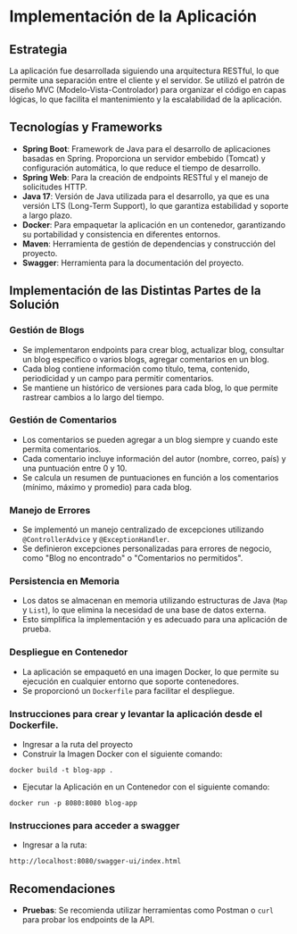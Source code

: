 # Implementación de la Aplicación

## Estrategia
La aplicación fue desarrollada siguiendo una arquitectura RESTful, lo que permite una separación entre el cliente y el servidor. Se utilizó el patrón de diseño MVC (Modelo-Vista-Controlador) para organizar el código en capas lógicas, lo que facilita el mantenimiento y la escalabilidad de la aplicación.

## Tecnologías y Frameworks
- **Spring Boot**: Framework de Java para el desarrollo de aplicaciones basadas en Spring. Proporciona un servidor embebido (Tomcat) y configuración automática, lo que reduce el tiempo de desarrollo.
- **Spring Web**: Para la creación de endpoints RESTful y el manejo de solicitudes HTTP.
- **Java 17**: Versión de Java utilizada para el desarrollo, ya que es una versión LTS (Long-Term Support), lo que garantiza estabilidad y soporte a largo plazo.
- **Docker**: Para empaquetar la aplicación en un contenedor, garantizando su portabilidad y consistencia en diferentes entornos.
- **Maven**: Herramienta de gestión de dependencias y construcción del proyecto.
- **Swagger**: Herramienta para la documentación del proyecto.

## Implementación de las Distintas Partes de la Solución

### Gestión de Blogs
- Se implementaron endpoints para crear blog, actualizar blog, consultar un blog específico o varios blogs, agregar comentarios en un blog.
- Cada blog contiene información como título, tema, contenido, periodicidad y un campo para permitir comentarios.
- Se mantiene un histórico de versiones para cada blog, lo que permite rastrear cambios a lo largo del tiempo.

### Gestión de Comentarios
- Los comentarios se pueden agregar a un blog siempre y cuando este permita comentarios.
- Cada comentario incluye información del autor (nombre, correo, país) y una puntuación entre 0 y 10.
- Se calcula un resumen de puntuaciones en función a los comentarios (mínimo, máximo y promedio) para cada blog.

### Manejo de Errores
- Se implementó un manejo centralizado de excepciones utilizando `@ControllerAdvice` y `@ExceptionHandler`.
- Se definieron excepciones personalizadas para errores de negocio, como "Blog no encontrado" o "Comentarios no permitidos".

### Persistencia en Memoria
- Los datos se almacenan en memoria utilizando estructuras de Java (`Map` y `List`), lo que elimina la necesidad de una base de datos externa.
- Esto simplifica la implementación y es adecuado para una aplicación de prueba.

### Despliegue en Contenedor
- La aplicación se empaquetó en una imagen Docker, lo que permite su ejecución en cualquier entorno que soporte contenedores.
- Se proporcionó un `Dockerfile` para facilitar el despliegue.

### Instrucciones para crear y levantar la aplicación desde el Dockerfile.
- Ingresar a la ruta del proyecto
- Construir la Imagen Docker con el siguiente comando:

`docker build -t blog-app .`

- Ejecutar la Aplicación en un Contenedor con el siguiente comando:

`docker run -p 8080:8080 blog-app`

### Instrucciones para acceder a swagger
- Ingresar a la ruta:

`http://localhost:8080/swagger-ui/index.html`

## Recomendaciones
- **Pruebas**: Se recomienda utilizar herramientas como Postman o `curl` para probar los endpoints de la API.

